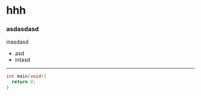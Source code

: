 # hhh

### asdasdasd
inasdasd<br>

* asd 
* intasd

------------

```c
int main(void){
  return 0;
}
```
